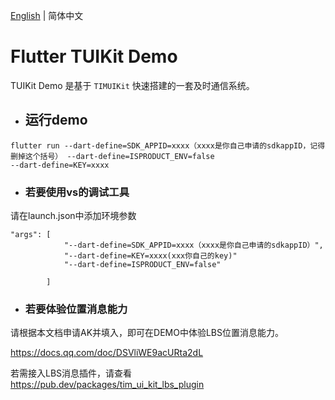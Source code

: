 [English](./README_EN.md) | 简体中文
# Flutter TUIKit Demo

TUIKit Demo 是基于 `TIMUIKit` 快速搭建的一套及时通信系统。

- ## 运行demo

```
flutter run --dart-define=SDK_APPID=xxxx（xxxx是你自己申请的sdkappID，记得删掉这个括号） --dart-define=ISPRODUCT_ENV=false
--dart-define=KEY=xxxx
```

- ### 若要使用vs的调试工具
请在launch.json中添加环境参数
```
"args": [
            "--dart-define=SDK_APPID=xxxx（xxxx是你自己申请的sdkappID）",
            "--dart-define=KEY=xxxx(xxx你自己的key)"
            "--dart-define=ISPRODUCT_ENV=false"
            
        ]
```

- ### 若要体验位置消息能力
请根据本文档申请AK并填入，即可在DEMO中体验LBS位置消息能力。

https://docs.qq.com/doc/DSVliWE9acURta2dL

若需接入LBS消息插件，请查看 https://pub.dev/packages/tim_ui_kit_lbs_plugin

